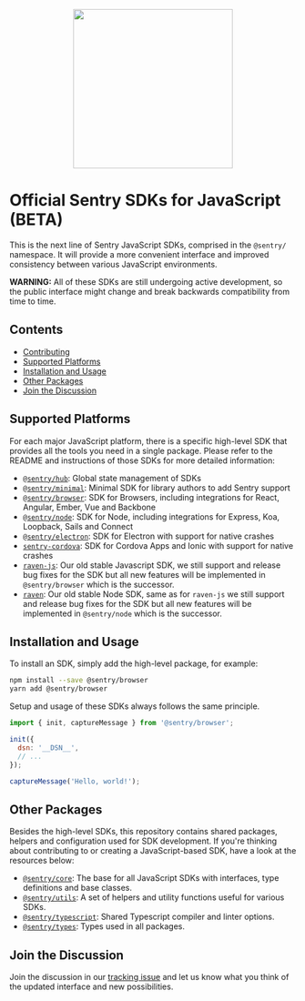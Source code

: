 <p align="center">
  <a href="https://sentry.io" target="_blank" align="center">
    <img src="https://sentry-brand.storage.googleapis.com/sentry-logo-black.png" width="280">
  </a>
  <br />
</p>

# Official Sentry SDKs for JavaScript (BETA)

This is the next line of Sentry JavaScript SDKs, comprised in the `@sentry/` namespace. It will provide a more
convenient interface and improved consistency between various JavaScript environments.

**WARNING:** All of these SDKs are still undergoing active development, so the public interface might change and break
backwards compatibility from time to time.

## Contents

- [Contributing](https://github.com/getsentry/sentry-javascript/blob/master/README.md)
- [Supported Platforms](#supported-platforms)
- [Installation and Usage](#installation-and-usage)
- [Other Packages](#other-packages)
- [Join the Discussion](#join-the-discussion)

## Supported Platforms

For each major JavaScript platform, there is a specific high-level SDK that provides all the tools you need in a single
package. Please refer to the README and instructions of those SDKs for more detailed information:

- [`@sentry/hub`](https://github.com/getsentry/raven-js/tree/master/packages/hub): Global state management of SDKs
- [`@sentry/minimal`](https://github.com/getsentry/raven-js/tree/master/packages/minimal): Minimal SDK for library
  authors to add Sentry support
- [`@sentry/browser`](https://github.com/getsentry/raven-js/tree/master/packages/browser): SDK for Browsers, including
  integrations for React, Angular, Ember, Vue and Backbone
- [`@sentry/node`](https://github.com/getsentry/raven-js/tree/master/packages/node): SDK for Node, including
  integrations for Express, Koa, Loopback, Sails and Connect
- [`@sentry/electron`](https://github.com/getsentry/sentry-electron): SDK for Electron with support for native crashes
- [`sentry-cordova`](https://github.com/getsentry/sentry-cordova): SDK for Cordova Apps and Ionic with support for
  native crashes
- [`raven-js`](https://github.com/getsentry/raven-js/tree/master/packages/raven-js): Our old stable Javascript SDK, we still
  support and release bug fixes for the SDK but all new features will be implemented in `@sentry/browser` which is the
  successor.
- [`raven`](https://github.com/getsentry/raven-js/tree/master/packages/raven-node): Our old stable Node SDK, same as for
  `raven-js` we still support and release bug fixes for the SDK but all new features will be implemented in
  `@sentry/node` which is the successor.

## Installation and Usage

To install an SDK, simply add the high-level package, for example:

```sh
npm install --save @sentry/browser
yarn add @sentry/browser
```

Setup and usage of these SDKs always follows the same principle.

```javascript
import { init, captureMessage } from '@sentry/browser';

init({
  dsn: '__DSN__',
  // ...
});

captureMessage('Hello, world!');
```

## Other Packages

Besides the high-level SDKs, this repository contains shared packages, helpers and configuration used for SDK
development. If you're thinking about contributing to or creating a JavaScript-based SDK, have a look at the resources
below:

- [`@sentry/core`](https://github.com/getsentry/raven-js/tree/master/packages/core): The base for all JavaScript SDKs
  with interfaces, type definitions and base classes.
- [`@sentry/utils`](https://github.com/getsentry/raven-js/tree/master/packages/utils): A set of helpers and utility
  functions useful for various SDKs.
- [`@sentry/typescript`](https://github.com/getsentry/raven-js/tree/master/packages/typescript): Shared Typescript
  compiler and linter options.
- [`@sentry/types`](https://github.com/getsentry/raven-js/tree/master/packages/types): Types used in all packages.

## Join the Discussion

Join the discussion in our [tracking issue](https://github.com/getsentry/raven-js/issues/1281) and let us know what you
think of the updated interface and new possibilities.
